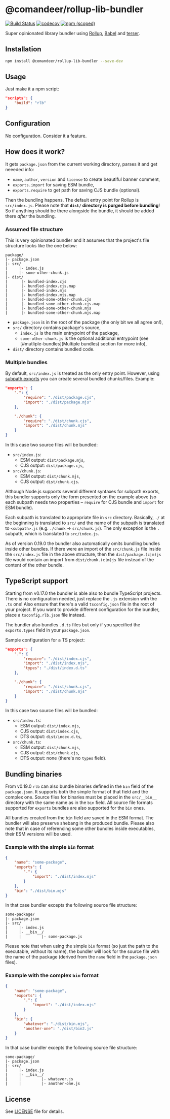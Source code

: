 # @comandeer/rollup-lib-bundler

[![Build Status](https://github.com/Comandeer/rollup-lib-bundler/workflows/CI/badge.svg)](https://github.com/Comandeer/rollup-lib-bundler/actions) [![codecov](https://codecov.io/gh/Comandeer/rollup-lib-bundler/branch/main/graph/badge.svg)](https://codecov.io/gh/Comandeer/rollup-lib-bundler) [![npm (scoped)](https://img.shields.io/npm/v/@comandeer/rollup-lib-bundler.svg)](https://npmjs.com/package/@comandeer/rollup-lib-bundler)

Super opinionated library bundler using [Rollup](https://github.com/rollup/rollup), [Babel](https://github.com/babel/babel) and [terser](https://github.com/terser/terser).

## Installation

```bash
npm install @comandeer/rollup-lib-bundler --save-dev
```

## Usage

Just make it a npm script:

```json
"scripts": {
	"build": "rlb"
}
```

## Configuration

No configuration. Consider it a feature.

## How does it work?

It gets `package.json` from the current working directory, parses it and get neeeded info:

* `name`, `author`, `version` and `license` to create beautiful banner comment,
* `exports.import` for saving ESM bundle,
* `exports.require` to get path for saving CJS bundle (optional).

Then the bundling happens. The default entry point for Rollup is `src/index.js`. Please note that **`dist/` directory is purged before bundling**! So if anything should be there alongside the bundle, it should be added there _after_ the bundling.

### Assumed file structure

This is very opinionated bundler and it assumes that the project's file structure looks like the one below:

```
package/
|- package.json
|- src/
|     |- index.js
|     |- some-other-chunk.js
|- dist/
|      |- bundled-index.cjs
|      |- bundled-index.cjs.map
|      |- bundled-index.mjs
|      |- bundled-index.mjs.map
|      |- bundled-some-other-chunk.cjs
|      |- bundled-some-other-chunk.cjs.map
|      |- bundled-some-other-chunk.mjs
|      |- bundled-some-other-chunk.mjs.map
```

* `package.json` is in the root of the package (the only bit we all agree on!),
* `src/` directory contains package's source,
	* `index.js` is the main entrypoint of the package,
	* `some-other-chunk.js` is the optional additional entrypoint (see [#mutliple-bundles](Multiple bundles) section for more info),
* `dist/` directory contains bundled code.

### Multiple bundles

By default, `src/index.js` is treated as the only entry point. However, using [subpath exports](https://nodejs.org/api/packages.html#subpath-exports) you can create several bundled chunks/files. Example:

```json
"exports": {
	".": {
		"require": "./dist/package.cjs",
		"import": "./dist/package.mjs"
	},

	"./chunk": {
		"require": "./dist/chunk.cjs",
		"import": "./dist/chunk.mjs"
	}
}
```

In this case two source files will be bundled:
* `src/index.js`:
	* ESM output: `dist/package.mjs`,
	* CJS output: `dist/package.cjs`,
* `src/chunk.js`:
	* ESM output: `dist/chunk.mjs`,
	* CJS output: `dist/chunk.cjs`.

Although Node.js supports several different syntaxes for subpath exports, this bundler supports only the form presented on the example above (so each subpath needs two properties – `require` for CJS bundle and `import` for ESM bundle).

Each subpath is translated to appropriate file in `src` directory. Basically, `./` at the beginning is translated to `src/` and the name of the subpath is translated to `<subpath>.js` (e.g. `./chunk` → `src/chunk.js`). The only exception is the `.` subpath, which is translated to `src/index.js`.

As of version 0.19.0 the bundler also automatically omits bundling bundles inside other bundles. If there were an import of the `src/chunk.js` file inside the `src/index.js` file in the above structure, then the `dist/package.(c|m)js` file would contain an import from `dist/chunk.(c|m)js` file instead of the content of the other bundle.

## TypeScript support

Starting from v0.17.0 the bundler is able also to bundle TypeScript projects. There is no configuration needed, just replace the `.js` extension with the `.ts` one! Also ensure that there's a valid `tsconfig.json` file in the root of your project. If you want to provide different configuration for the bundler, place a `tsconfig.rlb.json` file instead.

The bundler also bundles `.d.ts` files but only if you specified the `exports.types` field in your `package.json`.

Sample configuration for a TS project:

```json
"exports": {
	".": {
		"require": "./dist/index.cjs",
		"import": "./dist/index.mjs",
		"types": "./dist/index.d.ts"
	},

	"./chunk": {
		"require": "./dist/chunk.cjs",
		"import": "./dist/chunk.mjs"
	}
}
```

In this case two source files will be bundled:
* `src/index.ts`:
	* ESM output: `dist/index.mjs`,
	* CJS output: `dist/index.cjs`,
	* DTS output: `dist/index.d.ts`,
* `src/chunk.ts`:
	* ESM output: `dist/chunk.mjs`,
	* CJS output: `dist/chunk.cjs`,
	* DTS output: none (there's no `types` field).

## Bundling binaries

From v0.19.0 `rlb` can also bundle binaries defined in the `bin` field of the `package.json`. It supports both the simple format of that field and the complex one. Source files for binaries must be placed in the `src/__bin__` directory with the same name as in the `bin` field. All source file formats supported for `exports` bundles are also supported for the `bin` ones.

All bundles created from the `bin` field are saved in the ESM format. The bundler will also preserve shebang in the produced bundle. Please also note that in case of referencing some other bundles inside executables, their ESM versions will be used.

### Example with the simple `bin` format

```json
{
	"name": "some-package",
	"exports": {
		".": {
			"import": "./dist/index.mjs"
		}
	},
	"bin": "./dist/bin.mjs"
}
```

In that case bundler excepts the following source file structure:

```
some-package/
|- package.json
|- src/
|     |- index.js
|     |- __bin__/
|     |         |- some-package.js
```

Please note that when using the simple `bin` format (so just the path to the executable, without its name), the bundler will look for the source file with the name of the package (derived from the `name` field in the `package.json` files).

### Example with the complex `bin` format

```json
{
	"name": "some-package",
	"exports": {
		".": {
			"import": "./dist/index.mjs"
		}
	},
	"bin": {
		"whatever": "./dist/bin.mjs",
		"another-one": "./dist/bin2.js"
	}
}
```

In that case bundler excepts the following source file structure:

```
some-package/
|- package.json
|- src/
|     |- index.js
|     |- __bin__/
|     |         |- whatever.js
|     |         |- another-one.js
```

## License

See [LICENSE](./LICENSE) file for details.
